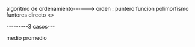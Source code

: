 algoritmo de ordenamiento------>
orden :
puntero funcion
polimorfismo
funtores
directo <>

---------3 casos---

medio
promedio
